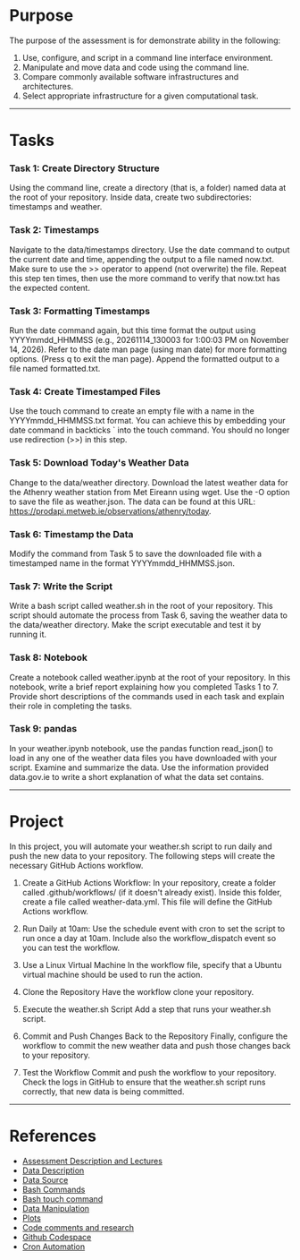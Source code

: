 # Purpose

The purpose of the assessment is for demonstrate ability in the following:
1. Use, configure, and script in a command line interface environment.
2. Manipulate and move data and code using the command line.
3. Compare commonly available software infrastructures and architectures.
4. Select appropriate infrastructure for a given computational task.

****

# Tasks

### Task 1: Create Directory Structure
Using the command line, create a directory (that is, a folder) named data at the root of your repository. Inside data, create two subdirectories: timestamps and weather.

### Task 2: Timestamps
Navigate to the data/timestamps directory. Use the date command to output the current date and time, appending the output to a file named now.txt. Make sure to use the >> operator to append (not overwrite) the file. Repeat this step ten times, then use the more command to verify that now.txt has the expected content.

### Task 3: Formatting Timestamps
Run the date command again, but this time format the output using YYYYmmdd_HHMMSS (e.g., 20261114_130003 for 1:00:03 PM on November 14, 2026). Refer to the date man page (using man date) for more formatting options. (Press q to exit the man page). Append the formatted output to a file named formatted.txt.

### Task 4: Create Timestamped Files
Use the touch command to create an empty file with a name in the YYYYmmdd_HHMMSS.txt format. You can achieve this by embedding your date command in backticks ` into the touch command. You should no longer use redirection (>>) in this step.

### Task 5: Download Today's Weather Data
Change to the data/weather directory. Download the latest weather data for the Athenry weather station from Met Eireann using wget. Use the -O <filename> option to save the file as weather.json. The data can be found at this URL:
https://prodapi.metweb.ie/observations/athenry/today.

### Task 6: Timestamp the Data
Modify the command from Task 5 to save the downloaded file with a timestamped name in the format YYYYmmdd_HHMMSS.json.

### Task 7: Write the Script
Write a bash script called weather.sh in the root of your repository. This script should automate the process from Task 6, saving the weather data to the data/weather directory. Make the script executable and test it by running it.

### Task 8: Notebook
Create a notebook called weather.ipynb at the root of your repository. In this notebook, write a brief report explaining how you completed Tasks 1 to 7. Provide short descriptions of the commands used in each task and explain their role in completing the tasks.

### Task 9: pandas
In your weather.ipynb notebook, use the pandas function read_json() to load in any one of the weather data files you have downloaded with your script. Examine and summarize the data. Use the information provided data.gov.ie to write a short explanation of what the data set contains.

****

# Project

In this project, you will automate your weather.sh script to run daily and push the new data to your repository. The following steps will create the necessary GitHub Actions workflow.

1. Create a GitHub Actions Workflow: In your repository, create a folder called .github/workflows/ (if it doesn't already exist). Inside this folder, create a file called weather-data.yml. This file will define the GitHub Actions workflow.

2. Run Daily at 10am: Use the schedule event with cron to set the script to run once a day at 10am. Include also the workflow_dispatch event so you can test the workflow.

3. Use a Linux Virtual Machine In the workflow file, specify that a Ubuntu virtual machine should be used to run the action.

4. Clone the Repository Have the workflow clone your repository.

5. Execute the weather.sh Script Add a step that runs your weather.sh script.

6. Commit and Push Changes Back to the Repository Finally, configure the workflow to commit the new weather data and push those changes back to your repository.

7. Test the Workflow Commit and push the workflow to your repository. Check the logs in GitHub to ensure that the weather.sh script runs correctly, that new data is being committed.

***

# References

- [Assessment Description and Lectures](https://github.com/ianmcloughlin/2425_computer_infrastructure?tab=readme-ov-file#repository-20)
- [Data Description](https://data.gov.ie/dataset/todays-weather-athenry)
- [Data Source](https://prodapi.metweb.ie/observations/athenry/today)
- [Bash Commands](https://phoenixnap.com/kb/bash-commands)
- [Bash touch command](https://www.serveracademy.com/blog/how-to-use-the-touch-command-in-linux/)
- [Data Manipulation](https://github.com/FabianeCancian/Principles-of-Data-Analytics/blob/main/penguins.ipynb)
- [Plots](https://github.com/FabianeCancian/PFDA-assignments/blob/main/week06/assignment_6_Weather.ipynb)
- [Code comments and research](https://chatgpt.com/)
- [Github Codespace](https://docs.github.com/en/codespaces/overview)
- [Cron Automation](https://www.geeksforgeeks.org/how-to-automate-tasks-with-cron-jobs-in-linux/#how-to-create-new-schedules-using-crontab)